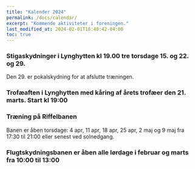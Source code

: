 ```yaml
---
title: "Kalender 2024"
permalink: /docs/calendar/
excerpt: "Kommende aktiviteter i foreningen."
last_modified_at: 2024-02-01T18:40:42-04:00
toc: true
---
```



### Stigaskydninger i Lynghytten kl 19.00 tre torsdage 15. og 22. og 29.   
Den 29. er pokalskydning for at afslutte træningen.


### Trofæaften i Lynghytten med kåring af årets trofæer den 21. marts. Start kl 19:00 

### Træning på Riffelbanen
Banen er åben torsdage: 4 apr, 11 apr, 18 apr, 25 apr, 2 maj og 9 maj fra 17:30 til 21:00 eller senest ved solnedgang.  
### Flugtskydningsbanen er åben alle lørdage i februar og marts fra 10:00 til 13:00 
